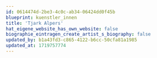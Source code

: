 ```yaml
---
id: 0614474d-2be3-4c0c-ab34-06424dd0f45b
blueprint: kuenstler_innen
title: 'Tjark Alpers'
hat_eigene_website_has_own_website: false
biographie_eintragen_create_artist_s_biography: false
updated_by: b1a43fd3-c865-4122-b6cc-50cfa81a1985
updated_at: 1719757774
---
```

